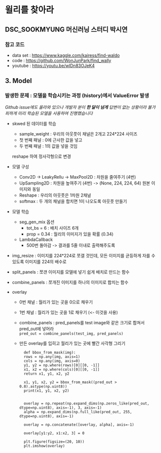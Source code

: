 # 윌리를 찾아라
## DSC_SOOKMYUNG 머신러닝 스터디 박시연

### 참고 코드
+ data set :  <https://www.kaggle.com/kairess/find-waldo>
+ code : <https://github.com/WonJunPark/find_wally>
+ youtube : <https://youtu.be/wIDn83OJeK4>

## 3. Model
### 발생한 문제 : 모델을 학습시키는 과정 (history)에서 ValueError 발생
*Github issue에도 올라와 있으나 개발자 분이 __한 달이 넘게__ 답변이 없는 상황이라 불가피하게 미리 학습된 모델을 사용하여 진행했습니다*

+ skwed 된 데이터를 학습
    * sample_weight : 우리의 아웃풋이 채널은 2개고 224*224 사이즈
    * 첫 번째 패널 : 0에 근사한 값을 넣고
    * 두 번째 패널 : 1의 값을 넣을 것임

    reshape 하여 정사각형으로 변경  

+ 모델 구성
    * Conv2D -> LeakyRellu -> MaxPool2D : 차원을 줄여주기 (4번)
    * UpSampling2D : 차원을 높여주기 (4번) -> (None, 224, 224, 64) 원본 이미지와 동일
    * Reshape : 우리의 아웃풋은 1차원 2채널 
    * softmax : 두 개의 채널을 합치면 1이 나오도록 아웃풋 만들기

+ 모델 학습
    * seg_gen_mix 옵션
        * tot_bs = 6 : 배치 사이즈 6개
        * prop = 0.34 : 월리의 이미지가 있을 확률 (0.34)
    * LambdaCallback
        * 500번 돌아감 -> 결과를 5줄 이내로 출력해주도록

+ img_resize : 이미지를 224*224로 쪼갤 것인데, 모든 이미지를 균등하게 자를 수 있도록 이미지를 224의 배수로
+ split_panels : 쪼갠 이미지를 모델에 넣기 쉽게 배치로 만드는 함수
+ combine_panels : 쪼개진 이미지를 하나의 이미지로 합치는 함수  

+ overlay
    * 0번 채널 : 월리가 있는 곳을 0으로 채우기
    * 1번 채널 : 월리가 있는 곳을 1로 채우기 (<- 이것을 사용)

    * combine_panels : pred_panels를 test image와 같은 크기로 합쳐서 pred_out에 넣어라  
     `pred_out = combine_panels(test_img, pred_panels)` 

    * 만든 overlay를 입히고 월리가 있는 곳에 빨간 사각형 그리기
    
            def bbox_from_mask(img):
            rows = np.any(img, axis=1)
            cols = np.any(img, axis=0)
            y1, y2 = np.where(rows)[0][[0, -1]]
            x1, x2 = np.where(cols)[0][[0, -1]]
            return x1, y1, x2, y2

            x1, y1, x2, y2 = bbox_from_mask((pred_out > 0.8).astype(np.uint8))
            print(x1, y1, x2, y2)


            overlay = np.repeat(np.expand_dims(np.zeros_like(pred_out, dtype=np.uint8), axis=-1), 3, axis=-1)
            alpha = np.expand_dims(np.full_like(pred_out, 255, dtype=np.uint8), axis=-1)

            overlay = np.concatenate([overlay, alpha], axis=-1)

            overlay[y1:y2, x1:x2, 3] = 0

            plt.figure(figsize=(20, 10))
            plt.imshow(overlay)
   

           
